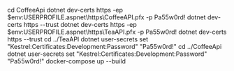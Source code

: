 cd CoffeeApi
dotnet dev-certs https -ep $env:USERPROFILE\.aspnet\https\CoffeeAPI.pfx -p Pa55w0rd!
dotnet dev-certs https --trust
dotnet dev-certs https -ep $env:USERPROFILE\.aspnet\https\TeaAPI.pfx -p Pa55w0rd!
dotnet dev-certs https --trust
cd ../TeaAPI
dotnet user-secrets set "Kestrel:Certificates:Development:Password" "Pa55w0rd!"
cd ../CoffeeApi
dotnet user-secrets set "Kestrel:Certificates:Development:Password" "Pa55w0rd!"
docker-compose up --build
